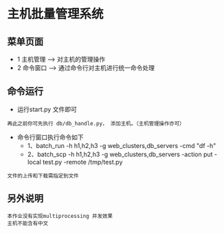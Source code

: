 # 主机批量管理系统
## 菜单页面

* 1 主机管理  --> 对主机的管理操作
* 2 命令窗口  --> 通过命令行对主机进行统一命令处理

## 命令运行

* 运行start.py 文件即可
```
再此之前你可先执行 db/db_handle.py， 添加主机。（主机管理操作亦可）
```

* 命令行窗口执行命令如下
    * 1、batch_run  -h h1,h2,h3   -g web_clusters,db_servers  -cmd  "df -h"　
    * 2、batch_scp   -h h1,h2,h3   -g web_clusters,db_servers  -action put  -local test.py  -remote /tmp/test.py
```
文件的上传和下载需指定到文件
``` 


## 另外说明
```
本作业没有实现multiprocessing 并发效果
主机不能含有中文
```
